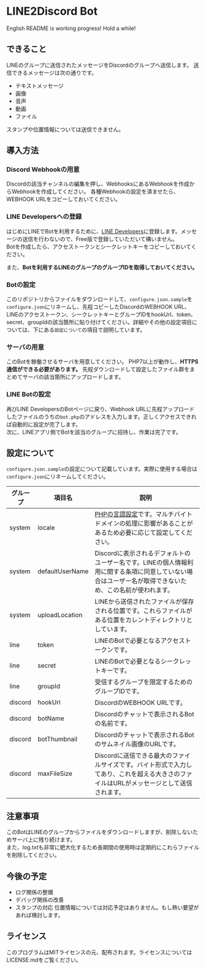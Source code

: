# LINE2Discord Bot
English README is working progress! Hold a while!

## できること
LINEのグループに送信されたメッセージをDiscordのグループへ送信します。
送信できるメッセージは次の通りです。
* テキストメッセージ
* 画像
* 音声
* 動画
* ファイル

スタンプや位置情報については送信できません。

## 導入方法
### Discord Webhookの用意
Discordの該当チャンネルの編集を押し、WebhooksにあるWebhookを作成からWebhookを作成してください。
各種Webhookの設定を済ませたら、WEBHOOK URLをコピーしておいてください。

### LINE Developersへの登録
はじめにLINEでBotを利用するために、[LINE Developers](https://developers.line.me/ja/)に登録します。メッセージの送信を行わないので、Free版で登録していただいて構いません。  
Botを作成したら、アクセストークンとシークレットキーをコピーしておいてください。

また、**Botを利用するLINEのグループのグループIDを取得しておいてください。**

### Botの設定
このリポジトリからファイルをダウンロードして、``configure.json.sample``を``configure.json``にリネームし、先程コピーしたDiscordのWEBHOOK URL、LINEのアクセストークン、シークレットキーとグループIDをhookUrl、token、secret、groupIdの該当箇所に貼り付けてください。詳細やその他の設定項目については、下にある``設定について``の項目で説明しています。  

### サーバの用意
このBotを稼働させるサーバを用意してください。
PHP7以上が動作し、**HTTPS通信ができる必要があります。**
先程ダウンロードして設定したファイル群をまとめてサーバの該当箇所にアップロードします。

### LINE Botの設定
再びLINE DevelopersのBotページに戻り、Webhook URLに先程アップロードしたファイルのうちの``bot.php``のアドレスを入力します。正しくアクセスできれば自動的に設定が完了します。  
次に、LINEアプリ側でBotを該当のグループに招待し、作業は完了です。

## 設定について
``configure.json.sample``の設定について記載しています。実際に使用する場合は``configure.json``にリネームしてください。

| グループ | 項目名 | 説明 |
|---|---|---|
| system | locale | [PHPの言語設定](http://php.net/manual/ja/function.setlocale.php)です。マルチバイトドメインの処理に影響があることがあるため必要に応じて設定してください。 |
| system | defaultUserName | Discordに表示されるデフォルトのユーザー名です。LINEの個人情報利用に関する条項に同意していない場合はユーザー名が取得できないため、この名前が使われます。 |
| system | uploadLocation | LINEから送信されたファイルが保存される位置です。これらファイルがある位置をカレントディレクトリとしています。 |
| line | token | LINEのBotで必要となるアクセストークンです。 |
| line | secret | LINEのBotで必要となるシークレットキーです。 |
| line | groupId | 受信するグループを限定するためのグループIDです。 |
| discord | hookUrl | DiscordのWEBHOOK URLです。|
| discord | botName | Discordのチャットで表示されるBotの名前です。 |
| discord | botThumbnail | Discordのチャットで表示されるBotのサムネイル画像のURLです。 |
| discord | maxFileSize | Discordに送信できる最大のファイルサイズです。バイト形式で入力してあり、これを超える大きさのファイルはURLがメッセージとして送信されます。 |

## 注意事項
このBotはLINEのグループからファイルをダウンロードしますが、削除しないためサーバ上に残り続けます。  
また、log.txtも非常に肥大化するため長期間の使用時は定期的にこれらファイルを削除してください。

## 今後の予定
* ログ関係の整備
* デバッグ関係の改善
* スタンプの対応
位置情報については対応予定はありません。もし熱い要望があれば検討します。

## ライセンス
このプログラムはMITライセンスの元、配布されます。ライセンスについてはLICENSE.mdをご覧ください。